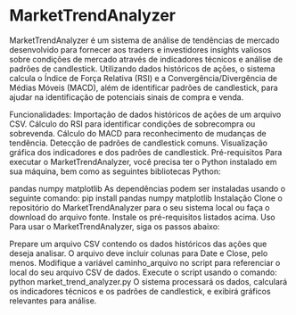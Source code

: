 # MarketTrendAnalyzer

MarketTrendAnalyzer é um sistema de análise de tendências de mercado desenvolvido para fornecer aos traders e investidores insights valiosos sobre condições de mercado através de indicadores técnicos e análise de padrões de candlestick. Utilizando dados históricos de ações, o sistema calcula o Índice de Força Relativa (RSI) e a Convergência/Divergência de Médias Móveis (MACD), além de identificar padrões de candlestick, para ajudar na identificação de potenciais sinais de compra e venda.

Funcionalidades:
Importação de dados históricos de ações de um arquivo CSV.
Cálculo do RSI para identificar condições de sobrecompra ou sobrevenda.
Cálculo do MACD para reconhecimento de mudanças de tendência.
Detecção de padrões de candlestick comuns.
Visualização gráfica dos indicadores e dos padrões de candlestick.
Pré-requisitos
Para executar o MarketTrendAnalyzer, você precisa ter o Python instalado em sua máquina, bem como as seguintes bibliotecas Python:

pandas
numpy
matplotlib
As dependências podem ser instaladas usando o seguinte comando:
pip install pandas numpy matplotlib
Instalação
Clone o repositório do MarketTrendAnalyzer para o seu sistema local ou faça o download do arquivo fonte.
Instale os pré-requisitos listados acima.
Uso
Para usar o MarketTrendAnalyzer, siga os passos abaixo:

Prepare um arquivo CSV contendo os dados históricos das ações que deseja analisar. O arquivo deve incluir colunas para Date e Close, pelo menos.
Modifique a variável caminho_arquivo no script para referenciar o local do seu arquivo CSV de dados.
Execute o script usando o comando:
python market_trend_analyzer.py
O sistema processará os dados, calculará os indicadores técnicos e os padrões de candlestick, e exibirá gráficos relevantes para análise.
